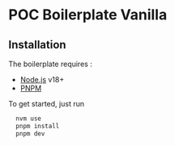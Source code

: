 # POC Boilerplate Vanilla

## Installation

The boilerplate requires :
- [Node.js](https://nodejs.org/) v18+
- [PNPM](https://https://pnpm.io/)

To get started, just run

```sh
  nvm use
  pnpm install
  pnpm dev
```
